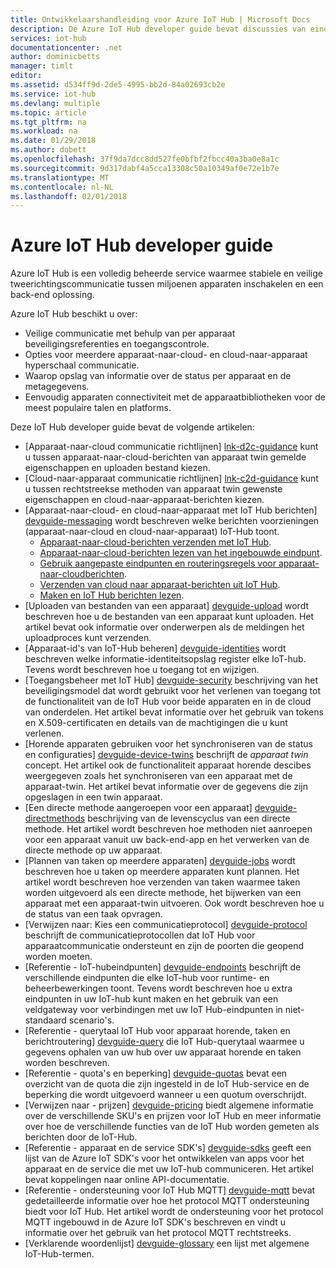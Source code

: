 ```yaml
---
title: Ontwikkelaarshandleiding voor Azure IoT Hub | Microsoft Docs
description: De Azure IoT Hub developer guide bevat discussies van eindpunten, beveiliging, de id-register, Apparaatbeheer, direct methoden, apparaat horende, bestandsuploads, taken, de querytaal IoT Hub en -berichten.
services: iot-hub
documentationcenter: .net
author: dominicbetts
manager: timlt
editor: 
ms.assetid: d534ff9d-2de5-4995-bb2d-84a02693cb2e
ms.service: iot-hub
ms.devlang: multiple
ms.topic: article
ms.tgt_pltfrm: na
ms.workload: na
ms.date: 01/29/2018
ms.author: dobett
ms.openlocfilehash: 37f9da7dcc8dd527fe0bfbf2fbcc40a3ba0e8a1c
ms.sourcegitcommit: 9d317dabf4a5cca13308c50a10349af0e72e1b7e
ms.translationtype: MT
ms.contentlocale: nl-NL
ms.lasthandoff: 02/01/2018
---
```

# <a name="azure-iot-hub-developer-guide"></a>Azure IoT Hub developer guide

Azure IoT Hub is een volledig beheerde service waarmee stabiele en veilige tweerichtingscommunicatie tussen miljoenen apparaten inschakelen en een back-end oplossing.

Azure IoT Hub beschikt u over:

* Veilige communicatie met behulp van per apparaat beveiligingsreferenties en toegangscontrole.
* Opties voor meerdere apparaat-naar-cloud- en cloud-naar-apparaat hyperschaal communicatie.
* Waarop opslag van informatie over de status per apparaat en de metagegevens.
* Eenvoudig apparaten connectiviteit met de apparaatbibliotheken voor de meest populaire talen en platforms.

Deze IoT Hub developer guide bevat de volgende artikelen:

* [Apparaat-naar-cloud communicatie richtlijnen] [ lnk-d2c-guidance] kunt u tussen apparaat-naar-cloud-berichten van apparaat twin gemelde eigenschappen en uploaden bestand kiezen.
* [Cloud-naar-apparaat communicatie richtlijnen] [ lnk-c2d-guidance] kunt u tussen rechtstreekse methoden van apparaat twin gewenste eigenschappen en cloud-naar-apparaat-berichten kiezen.
* [Apparaat-naar-cloud- en cloud-naar-apparaat met IoT Hub berichten] [ devguide-messaging] wordt beschreven welke berichten voorzieningen (apparaat-naar-cloud en cloud-naar-apparaat) IoT-Hub toont.
  * [Apparaat-naar-cloud-berichten verzenden met IoT Hub][devguide-messages-d2c].
  * [Apparaat-naar-cloud-berichten lezen van het ingebouwde eindpunt][devguide-builtin].
  * [Gebruik aangepaste eindpunten en routeringsregels voor apparaat-naar-cloudberichten][devguide-custom].
  * [Verzenden van cloud naar apparaat-berichten uit IoT Hub][devguide-messages-c2d].
  * [Maken en IoT Hub berichten lezen][devguide-format].
* [Uploaden van bestanden van een apparaat] [ devguide-upload] wordt beschreven hoe u de bestanden van een apparaat kunt uploaden. Het artikel bevat ook informatie over onderwerpen als de meldingen het uploadproces kunt verzenden.
* [Apparaat-id's van IoT-Hub beheren] [ devguide-identities] wordt beschreven welke informatie-identiteitsopslag register elke IoT-hub. Tevens wordt beschreven hoe u toegang tot en wijzigen.
* [Toegangsbeheer met IoT Hub] [ devguide-security] beschrijving van het beveiligingsmodel dat wordt gebruikt voor het verlenen van toegang tot de functionaliteit van de IoT Hub voor beide apparaten en in de cloud van onderdelen. Het artikel bevat informatie over het gebruik van tokens en X.509-certificaten en details van de machtigingen die u kunt verlenen.
* [Horende apparaten gebruiken voor het synchroniseren van de status en configuraties] [ devguide-device-twins] beschrijft de *apparaat twin* concept. Het artikel ook de functionaliteit apparaat horende descibes weergegeven zoals het synchroniseren van een apparaat met de apparaat-twin. Het artikel bevat informatie over de gegevens die zijn opgeslagen in een twin apparaat.
* [Een directe methode aangeroepen voor een apparaat] [ devguide-directmethods] beschrijving van de levenscyclus van een directe methode. Het artikel wordt beschreven hoe methoden niet aanroepen voor een apparaat vanuit uw back-end-app en het verwerken van de directe methode op uw apparaat.
* [Plannen van taken op meerdere apparaten] [ devguide-jobs] wordt beschreven hoe u taken op meerdere apparaten kunt plannen. Het artikel wordt beschreven hoe verzenden van taken waarmee taken worden uitgevoerd als een directe methode, het bijwerken van een apparaat met een apparaat-twin uitvoeren. Ook wordt beschreven hoe u de status van een taak opvragen.
* [Verwijzen naar: Kies een communicatieprotocol] [ devguide-protocol] beschrijft de communicatieprotocollen dat IoT Hub voor apparaatcommunicatie ondersteunt en zijn de poorten die geopend worden moeten.
* [Referentie - IoT-hubeindpunten] [ devguide-endpoints] beschrijft de verschillende eindpunten die elke IoT-hub voor runtime- en beheerbewerkingen toont. Tevens wordt beschreven hoe u extra eindpunten in uw IoT-hub kunt maken en het gebruik van een veldgateway voor verbindingen met uw IoT Hub-eindpunten in niet-standaard scenario's.
* [Referentie - querytaal IoT Hub voor apparaat horende, taken en berichtroutering] [ devguide-query] die IoT Hub-querytaal waarmee u gegevens ophalen van uw hub over uw apparaat horende en taken worden beschreven.
* [Referentie - quota's en beperking] [ devguide-quotas] bevat een overzicht van de quota die zijn ingesteld in de IoT Hub-service en de beperking die wordt uitgevoerd wanneer u een quotum overschrijdt.
* [Verwijzen naar - prijzen] [ devguide-pricing] biedt algemene informatie over de verschillende SKU's en prijzen voor IoT Hub en meer informatie over hoe de verschillende functies van de IoT Hub worden gemeten als berichten door de IoT-Hub.
* [Referentie - apparaat en de service SDK's] [ devguide-sdks] geeft een lijst van de Azure IoT SDK's voor het ontwikkelen van apps voor het apparaat en de service die met uw IoT-hub communiceren. Het artikel bevat koppelingen naar online API-documentatie.
* [Referentie - ondersteuning voor IoT Hub MQTT] [ devguide-mqtt] bevat gedetailleerde informatie over hoe het protocol MQTT ondersteuning biedt voor IoT Hub. Het artikel wordt de ondersteuning voor het protocol MQTT ingebouwd in de Azure IoT SDK's beschreven en vindt u informatie over het gebruik van het protocol MQTT rechtstreeks.
* [Verklarende woordenlijst] [ devguide-glossary] een lijst met algemene IoT-Hub-termen.

[devguide-messaging]: iot-hub-devguide-messaging.md
[devguide-upload]: iot-hub-devguide-file-upload.md
[devguide-identities]: iot-hub-devguide-identity-registry.md
[devguide-security]: iot-hub-devguide-security.md
[devguide-device-twins]: iot-hub-devguide-device-twins.md
[devguide-directmethods]: iot-hub-devguide-direct-methods.md
[devguide-jobs]: iot-hub-devguide-jobs.md
[devguide-endpoints]: iot-hub-devguide-endpoints.md
[devguide-quotas]: iot-hub-devguide-quotas-throttling.md
[devguide-query]: iot-hub-devguide-query-language.md
[devguide-sdks]: iot-hub-devguide-sdks.md
[devguide-mqtt]: iot-hub-mqtt-support.md
[devguide-glossary]: iot-hub-devguide-glossary.md
[devguide-pricing]: iot-hub-devguide-pricing.md
[lnk-c2d-guidance]: iot-hub-devguide-c2d-guidance.md
[lnk-d2c-guidance]: iot-hub-devguide-d2c-guidance.md
[devguide-messages-d2c]: iot-hub-devguide-messages-d2c.md
[devguide-builtin]: iot-hub-devguide-messages-read-builtin.md
[devguide-custom]: iot-hub-devguide-messages-read-custom.md
[devguide-messages-c2d]: iot-hub-devguide-messages-c2d.md
[devguide-format]: iot-hub-devguide-messages-construct.md
[devguide-protocol]: iot-hub-devguide-protocols.md
